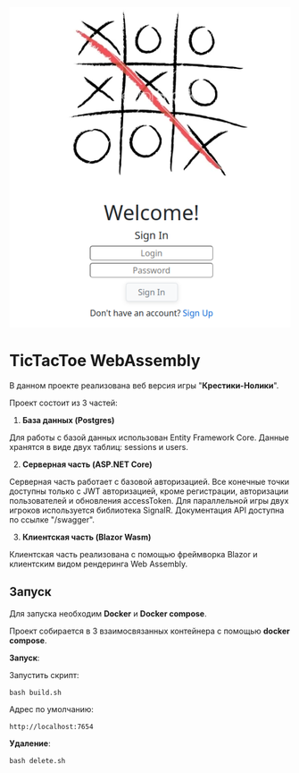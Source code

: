 ![title](title.png)

# TicTacToe WebAssembly

В данном проекте реализована веб версия игры "**Крестики-Нолики**".

Проект состоит из 3 частей:

1) **База данных (Postgres)**

Для работы с базой данных использован Entity Framework Core. Данные хранятся в виде двух таблиц: sessions и users.

2) **Серверная часть (ASP.NET Core)**

Серверная часть работает с базовой авторизацией. Все конечные точки доступны только с JWT авторизацией, кроме регистрации, авторизации пользователей и обновления accessToken. Для параллельной игры двух игроков используется библиотека SignalR. Документация API доступна по ссылке "/swagger".

3) **Клиентская часть (Blazor Wasm)**

Клиентская часть реализована с помощью фреймворка Blazor и клиентским видом рендеринга Web Assembly.

## Запуск

Для запуска необходим **Docker** и **Docker compose**.

Проект собирается в 3 взаимосвязанных контейнера с помощью **docker compose**.

**Запуск**:

Запустить скрипт:

    bash build.sh 
Адрес по умолчанию:

    http://localhost:7654

**Удаление**:

    bash delete.sh
